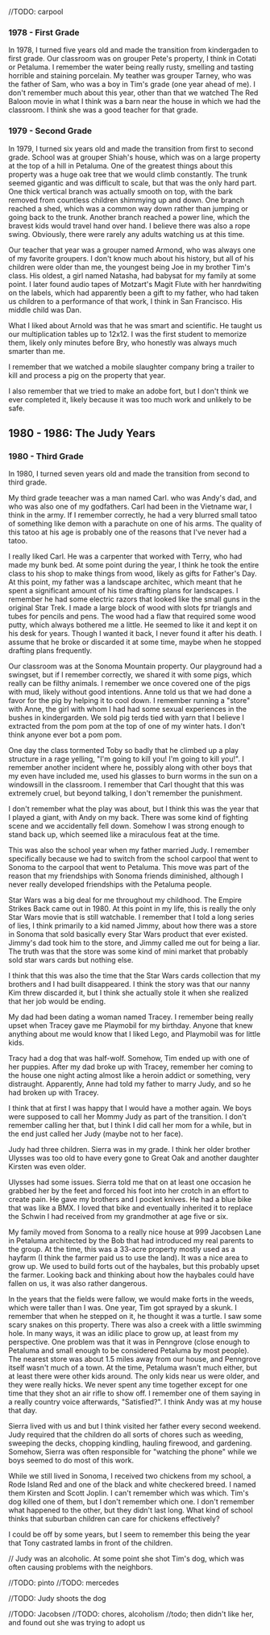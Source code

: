 ﻿

//TODO: carpool


### 1978 - First Grade

In 1978, I turned five years old and made the transition from kindergaden to first grade. Our classroom was on grouper Pete's property, I think in Cotati or Petaluma. I remember the water being really rusty, smelling and tasting horrible and staining porcelain. My teather was grouper Tarney, who was the father of Sam, who was a boy in Tim's grade (one year ahead of me). I don't remember much about this year, other than that we watched The Red Baloon movie in what I think was a barn near the house in which we had the classroom. I think she was a good teacher for that grade.

### 1979 - Second Grade

In 1979, I turned six years old and made the transition from first to second grade. School was at grouper Shiah's house, which was on a large property at the top of a hill in Petaluma. One of the greatest things about this property was a huge oak tree that we would climb constantly. The trunk seemed gigantic and was difficult to scale, but that was the only hard part. One thick vertical branch was actually smooth on top, with the bark removed from countless children shimmying up and down. One branch reached a shed, which was a common way down rather than jumping or going back to the trunk. Another branch reached a power line, which the bravest kids would travel hand over hand. I believe there was also a rope swing. Obviously, there were rarely any adults watching us at this time.

Our teacher that year was a grouper named Armond, who was always one of my favorite groupers. I don't know much about his history, but all of his children were older than me, the youngest being Joe in my brother Tim's class. His oldest, a girl named Natasha, had babysat for my family at some point. I later found audio tapes of Motzart's Magit Flute with her hanrdwiting on the labels, which had apparently been a gift to my father, who had taken us children to a performance of that work, I think in San Francisco. His middle child was Dan.

What I liked about Arnold was that he was smart and scientific. He taught us our multiplication tables up to 12x12. I was the first student to memorize them, likely only minutes before Bry, who honestly was always much smarter than me. 

I remember that we watched a mobile slaughter company bring a trailer to kill and process a pig on the property that year.

I also remember that we tried to make an adobe fort, but I don't think we ever completed it, likely because it was too much work and unlikely to be safe.

## 1980 - 1986: The Judy Years

### 1980 - Third Grade

In 1980, I turned seven years old and made the transition from second to third grade.

My third grade teeacher was a man named Carl. who was Andy's dad, and who was also one of my godfathers. Carl had been in the Vietname war, I think in the army. If I remember correctly, he had a very blurred small tatoo of something like demon with a parachute on one of his arms. The quality of this tatoo at his age is probably one of the reasons that I've never had a tatoo.

I really liked Carl. He was a carpenter that worked with Terry, who had made my bunk bed. At some point during the year, I think he took the entire class to his shop to make things from wood, likely as gifts for Father's Day. At this point, my father was a landscape architec, which meant that he spent a significant amount of his time drafting plans for landscapes. I remember he had some electric razors that looked like the small guns in the original Star Trek. I made a large block of wood with slots fpr triangls and tubes for pencils and pens. The wood had a flaw that required some wood putty, which always bothered me a little. He seemed to like it and kept it on his desk for years. Though I wanted it back, I never found it after his death. I assume that he broke or discarded it at some time, maybe when he stopped drafting plans frequently.

Our classroom was at the Sonoma Mountain property. Our playground had a swingset, but if I remember correctly, we shared it with some pigs, which really can be filthy animals. I remember we once covered one of the pigs with mud, likely without good intentions. Anne told us that we had done a favor for the pig by helping it to cool down. I remember running a "store" with Anne, the girl with whom I had had some sexual experiences in the bushes in kindergarden. We sold pig terds tied with yarn that I believe I extracted from the pom pom at the top of one of my winter hats. I don't think anyone ever bot a pom pom.

One day the class tormented Toby so badly that he climbed up a play structure in a rage yelling, "I'm going to kill you! I'm going to kill you!". I remember another incident where he, possibly along with other boys that my even have included me, used his glasses to burn worms in the sun on a windowsill in the classroom. I remember that Carl thought that this was extremely cruel, but beyond talking, I don't remember the punishment.

I don't remember what the play was about, but I think this was the year that I played a giant, with Andy on my back. There was some kind of fighting scene and we accidentally fell down. Somehow I was strong enough to stand back up, which seemed like a miraculous feat at the time.

This was also the school year when my father married Judy. I remember specifically because we had to switch from the school carpool that went to Sonoma to the carpool that went to Petaluma. This move was part of the reason that my friendships with Sonoma friends diminished, although I never really developed friendships with the Petaluma people.

Star Wars was a big deal for me throughout my childhood. The Empire Strikes Back came out in 1980. At this point in my life, this is really the only Star Wars movie that is still watchable. I remember that I told a long series of lies, I think primarily to a kid named Jimmy, about how there was a store in Sonoma that sold basically every Star Wars product that ever existed. Jimmy's dad took him to the store, and Jimmy called me out for being a liar. The truth was that the store was some kind of mini market that probably sold star wars cards but nothing else.

I think that this was also the time that the Star Wars cards collection that my brothers and I had built disappeared. I think the story was that our nanny Kim threw discarded it, but I think she actually stole it when she realized that her job would be ending.

My dad had been dating a woman named Tracey. I remember being really upset when Tracey gave me Playmobil for my birthday. Anyone that knew anything about me would know that I liked Lego, and Playmobil was for little kids.

Tracy had a dog that was half-wolf. Somehow, Tim ended up with one of her puppies. After my dad broke up with Tracey, remember her coming to the house one night acting almost like a heroin addict or something, very distraught. Apparently, Anne had told my father to marry Judy, and so he had broken up with Tracey.

I think that at first I was happy that I would have a mother again. We boys were supposed to call her Mommy Judy as part of the transition. I don't remember calling her that, but I think I did call her mom for a while, but in the end just called her Judy (maybe not to her face). 

Judy had three children. Sierra was in my grade. I think her older brother Ulysses was too old to have every gone to Great Oak and another daughter Kirsten was even older. 

Ulysses had some issues. Sierra told me that on at least one occasion he grabbed her by the feet and forced his foot into her crotch in an effort to create pain. He gave my brothers and I pocket knives. He had a blue bike that was like a BMX. I loved that bike and eventually inherited it to replace the Schwin I had received from my grandmother at age five or six.

My family moved from Sonoma to a really nice house at 999 Jacobsen Lane in Petaluma architected by the Bob that had introduced my real parents to the group. At the time, this was a 33-acre property mostly used as a hayfarm (I think the farmer paid us to use the land). It was a nice area to grow up. We used to build forts out of the haybales, but this probably upset the farmer. Looking back and thinking about how the haybales could have fallen on us, it was also rather dangerous.

In the years that the fields were fallow, we would make forts in the weeds, which were taller than I was. One year, Tim got sprayed by a skunk. I remember that when he stepped on it, he thought it was a turtle. I saw some scary snakes on this property. There was also a creek with a little swimming hole. In many ways, it was an idilic place to grow up, at least from my perspective. One problem was that it was in Penngrove (close enough to Petaluma and small enough to be considered Petaluma by most people). The nearest store was about 1.5 miles away from our house, and Penngrove itself wasn't much of a town. At the time, Petaluma wasn't much either, but at least there were other kids around. The only kids near us were older, and they were really hicks. We never spent any time together except for one time that they shot an air rifle to show off. I remember one of them saying in a really country voice afterwards, "Satisfied?". I think Andy was at my house that day.

Sierra lived with us and but I think visited her father every second weekend. Judy required that the children do all sorts of chores such as weeding, sweeping the decks, chopping kindling, hauling firewood, and gardening. Somehow, Sierra was often responsible for "watching the phone" while we boys seemed to do most of this work.

While we still lived in Sonoma, I received two chickens from my school, a Rode Island Red and one of the black and white checkered breed. I named them Kirsten and Scott Joplin. I can't remember which was which. Tim's dog killed one of them, but I don't remember which one. I don't remember what happened to the other, but they didn't last long. What kind of school thinks that suburban children can care for chickens effectively?

I could be off by some years, but I seem to remember this being the year that Tony castrated lambs in front of the children.

// Judy was an alcoholic. At some point she shot Tim's dog, which was often causing problems with the neighbors.

//TODO: pinto
//TODO: mercedes

//TODO: Judy shoots the dog


//TODO: Jacobsen
//TODO: chores, alcoholism
//todo; then didn't like her, and found out she was trying to adopt us